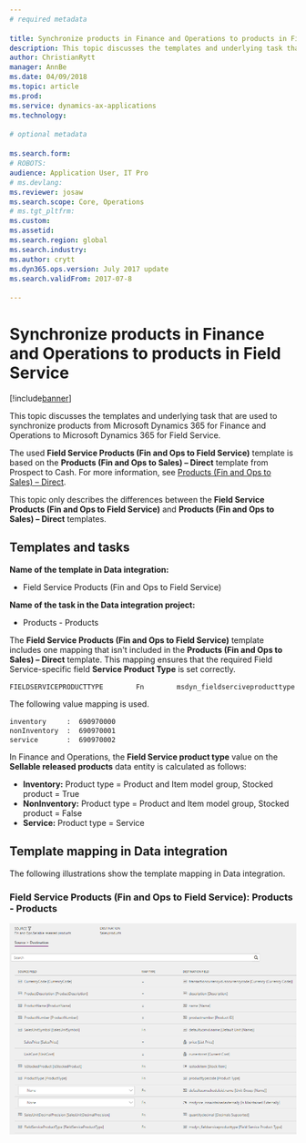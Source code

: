 ```yaml
---
# required metadata

title: Synchronize products in Finance and Operations to products in Field Service
description: This topic discusses the templates and underlying task that are used to synchronize products from Microsoft Dynamics 365 for Finance and Operations to Microsoft Dynamics 365 for Field Service.
author: ChristianRytt
manager: AnnBe
ms.date: 04/09/2018
ms.topic: article
ms.prod: 
ms.service: dynamics-ax-applications
ms.technology: 

# optional metadata

ms.search.form: 
# ROBOTS: 
audience: Application User, IT Pro
# ms.devlang: 
ms.reviewer: josaw
ms.search.scope: Core, Operations
# ms.tgt_pltfrm: 
ms.custom: 
ms.assetid: 
ms.search.region: global
ms.search.industry: 
ms.author: crytt
ms.dyn365.ops.version: July 2017 update 
ms.search.validFrom: 2017-07-8

---
```


# Synchronize products in Finance and Operations to products in Field Service

[!include[banner](../includes/banner.md)]

This topic discusses the templates and underlying task that are used to synchronize products from Microsoft Dynamics 365 for Finance and Operations to Microsoft Dynamics 365 for Field Service.

The used **Field Service Products (Fin and Ops to Field Service)** template is based on the **Products (Fin and Ops to Sales) – Direct** template from Prospect to Cash. For more information, see [Products (Fin and Ops to Sales) – Direct](https://docs.microsoft.com/dynamics365/unified-operations/supply-chain/sales-marketing/products-template-mapping-direct).

This topic only describes the differences between the **Field Service Products (Fin and Ops to Field Service)** and **Products (Fin and Ops to Sales) – Direct** templates.

## Templates and tasks

**Name of the template in Data integration:**

- Field Service Products (Fin and Ops to Field Service)

**Name of the task in the Data integration project:**

- Products - Products

The **Field Service Products (Fin and Ops to Field Service)** template includes one mapping that isn't included in the **Products (Fin and Ops to Sales) – Direct** template. This mapping ensures that the required Field Service-specific field **Service Product Type** is set correctly.

```
FIELDSERVICEPRODUCTTYPE        Fn        msdyn_fieldserciveproducttype
```

The following value mapping is used.

```
inventory     :  690970000
nonInventory  :  690970001 
service       :  690970002 
```

In Finance and Operations, the **Field Service product type** value on the **Sellable released products** data entity is calculated as follows:

- **Inventory:** Product type = Product and Item model group, Stocked product = True
- **NonInventory:** Product type = Product and Item model group, Stocked product = False
- **Service:** Product type = Service

## Template mapping in Data integration

The following illustrations show the template mapping in Data integration.

### Field Service Products (Fin and Ops to Field Service): Products - Products

[![Template mapping in Data integration](./media/FSProduct.png)](./media/FSProduct.png)
